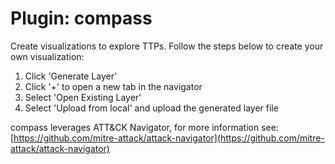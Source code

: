 Plugin: compass
=============

Create visualizations to explore TTPs. Follow the steps below to create your own visualization:
1. Click 'Generate Layer'
1. Click '+' to open a new tab in the navigator
1. Select 'Open Existing Layer'
1. Select 'Upload from local' and upload the generated layer file

compass leverages ATT&CK Navigator, for more information see: [https://github.com/mitre-attack/attack-navigator](https://github.com/mitre-attack/attack-navigator)